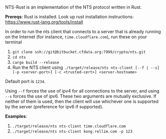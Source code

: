 NTS-Rust is an implementation of the NTS protocol written in Rust.

**Prereqs**:
Rust is installed. Look up rust installation instructions: https://www.rust-lang.org/tools/install

In order to run the nts client that connects to a server that is already running on the Internet (for instance, `time.cloudflare.com`), run these on your terminal

1. `git clone ssh://git@bitbucket.cfdata.org:7999/crypto/nts.git`
2. `cd nts`
3. `cargo build --release`
4. Run the NTS client using `./target/release/nts nts-client [--f | --s] [-p <server-port>] [-c <trusted-cert>] <server-hostname>`

Default port is `1234`. 

Using `--f` forces the use of ipv4 for all connections to the server, and using `--s` forces the use of ipv6. 
These two arguments are mutually exclusive. If neither of them is used, then the client will use whichever one
is supported by the server (preference for ipv6 if supported).

**Examples**:

1. `./target/release/nts nts-client time.cloudflare.com`
2. `./target/release/nts nts-client kong.rellim.com -p 123`
